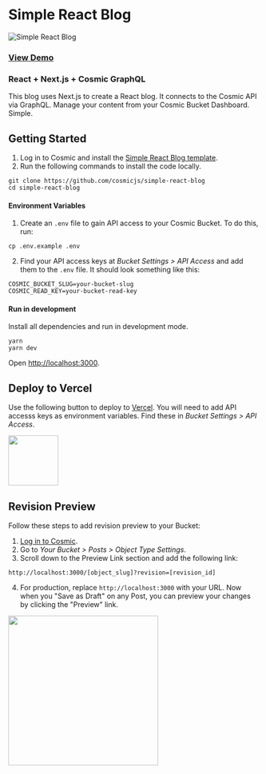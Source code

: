 # Simple React Blog
![Simple React Blog](https://cosmicjs.com/uploads/76875fe0-af74-11e7-b864-313f959a776e-react-blog-screenshot.png)

### [View Demo](https://cosmicjs.com/apps/simple-react-blog/demo)

### React + Next.js + Cosmic GraphQL
This blog uses Next.js to create a React blog.  It connects to the Cosmic API via GraphQL.  Manage your content from your Cosmic Bucket Dashboard.  Simple.

## Getting Started
1. Log in to Cosmic and install the [Simple React Blog template](https://www.cosmicjs.com/apps/simple-react-blog).
2. Run the following commands to install the code locally.
```
git clone https://github.com/cosmicjs/simple-react-blog
cd simple-react-blog
```
#### Environment Variables

1. Create an `.env` file to gain API access to your Cosmic Bucket. To do this, run:
```
cp .env.example .env
```
2. Find your API access keys at <em>Bucket Settings &gt; API Access</em> and add them to the `.env` file. It should look something like this:
```
COSMIC_BUCKET_SLUG=your-bucket-slug
COSMIC_READ_KEY=your-bucket-read-key
```

#### Run in development
Install all dependencies and run in development mode.
```
yarn
yarn dev
```
Open [http://localhost:3000](http://localhost:3000).

## Deploy to Vercel

<p>Use the following button to deploy to <a href="https://vercel.com/" rel="noopener noreferrer" target="_blank">Vercel</a>. You will need to add API accesss keys as environment variables. Find these in <em>Bucket Settings &gt; API Access</em>.</p>
<p>
<a href="https://vercel.com/import/git?c=1&s=https://github.com/cosmicjs/simple-react-blog&env=COSMIC_BUCKET_SLUG,COSMIC_READ_KEY&envDescription=Required%20to%20connect%20the%20app%20with%20Cosmic&envLink=https://vercel.link/cms-cosmic-env" rel="noopener noreferrer" target="_blank"><img src="https://cdn.cosmicjs.com/d3f0d5e0-c064-11ea-9a05-6f8a16b0b14c-deploy-to-vercel.svg" style="width: 100px;" class="fr-fic fr-dib fr-fil"></a>
</p>


## Revision Preview
Follow these steps to add revision preview to your Bucket:
1. [Log in to Cosmic](https://www.cosmicjs.com).
2. Go to <em>Your Bucket > Posts > Object Type Settings</em>.
3. Scroll down to the Preview Link section and add the following link:
```
http://localhost:3000/[object_slug]?revision=[revision_id]
```
4. For production, replace `http://localhost:3000` with your URL.
Now when you "Save as Draft" on any Post, you can preview your changes by clicking the "Preview" link.
<img src="https://cosmic-s3.imgix.net/525f5290-96d5-11e9-86cd-6934fa7afa0f-Screen-Shot-2019-06-24-at-6.10.36-PM.png?w=800" width="300" />
